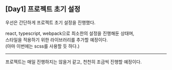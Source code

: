 ## [Day1] 프로젝트 초기 설정

우선은 간단하게 프로젝트 초기 설정을 진행했다.

react, typescript, webpack으로 최소한의 설정을 진행해둔 상태며,<br/>
스타일을 적용하기 위한 라이브러리를 추가할 예정이다. <br/>
(아마 이번에는 scss를 사용할 듯 하다.)

---

프로젝트는 매일 진행하지는 않을거 같고, 천천히 조금씩 진행할 예정이다.
